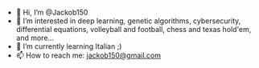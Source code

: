 - 👋 Hi, I’m @Jackob150
- 👀 I’m interested in deep learning, genetic algorithms, cybersecurity, differential equations, volleyball and football, chess and texas hold'em, and more...
- 🌱 I’m currently learning Italian ;)
- 📫 How to reach me: jackob150@gmail.com

<!---
Jackob150/Jackob150 is a ✨ special ✨ repository because its `README.md` (this file) appears on your GitHub profile.
You can click the Preview link to take a look at your changes.
--->
